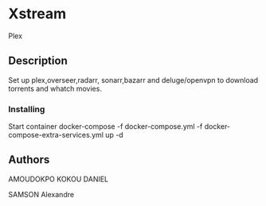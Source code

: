 # Xstream

Plex

## Description

Set up plex,overseer,radarr, sonarr,bazarr and deluge/openvpn to download torrents and whatch movies.

### Installing

Start container
docker-compose -f docker-compose.yml -f docker-compose-extra-services.yml up -d

## Authors

AMOUDOKPO KOKOU DANIEL

SAMSON Alexandre
